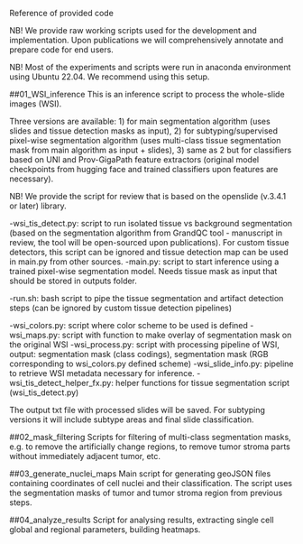 Reference of provided code

NB! We provide raw working scripts used for the development and implementation.
Upon publications we will comprehensively annotate and prepare code
for end users.

NB! Most of the experiments and scripts were run in anaconda environment
using Ubuntu 22.04. We recommend using this setup.

##01_WSI_inference
This is an inference script to process the whole-slide images (WSI).

Three versions are available: 1) for main segmentation algorithm (uses
slides and tissue detection masks as input), 2) for subtyping/supervised pixel-wise
segmentation algorithm (uses multi-class tissue segmentation mask from main
algorithm as input + slides), 3) same as 2 but for classifiers based on
UNI and Prov-GigaPath feature extractors (original model checkpoints from
hugging face and trained classifiers upon features are necessary).

NB! We provide the script for review that is based on the openslide (v.3.4.1
or later) library.

-wsi_tis_detect.py: script to run isolated tissue vs background segmentation
(based on the segmentation algorithm from GrandQC tool - manuscript in review,
the tool will be open-sourced upon publications). For custom tissue detectors,
this script can be ignored and tissue detection map can be used in main.py from
other sources.
-main.py: script to start inference using a trained pixel-wise segmentation model.
Needs tissue mask as input that should be stored in outputs folder.

-run.sh: bash script to pipe the tissue segmentation and artifact detection
steps (can be ignored by custom tissue detection pipelines)

-wsi_colors.py: script where color scheme to be used is defined
-wsi_maps.py: script with function to make overlay of segmentation
mask on the original WSI
-wsi_process.py: script with processing pipeline of WSI, output:
segmentation mask (class codings), segmentation mask (RGB corresponding to
wsi_colors.py defined scheme)
-wsi_slide_info.py: pipeline to retrieve WSI metadata necessary for inference.
-wsi_tis_detect_helper_fx.py: helper functions for tissue segmentation script
(wsi_tis_detect.py)

The output txt file with processed slides will be saved.
For subtyping versions it will include subtype areas and final slide classification.

##02_mask_filtering
Scripts for filtering of multi-class segmentation masks, e.g. to remove the
artificially change regions, to remove tumor stroma parts without immediately
adjacent tumor, etc.

##03_generate_nuclei_maps
Main script for generating geoJSON files containing coordinates of cell
nuclei and their classification. The script uses the segmentation masks
of tumor and tumor stroma region from previous steps.

##04_analyze_results
Script for analysing results, extracting single cell global and regional
parameters, building heatmaps.
